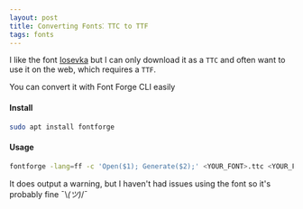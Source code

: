 ```yaml
---
layout: post
title: Converting Fonts⁚ TTC to TTF
tags: fonts
---
```


I like the font [Iosevka](https://typeof.net/Iosevka/) but I can only download it as a `TTC` and often want to use it on the web, which requires a `TTF`.

You can convert it with Font Forge CLI easily


#### Install

```bash
sudo apt install fontforge
```
#### Usage

```bash
fontforge -lang=ff -c 'Open($1); Generate($2);' <YOUR_FONT>.ttc <YOUR_FONT>.ttf
```

It does output a warning, but I haven't had issues using the font so it's probably fine ¯\\_(ツ)_/¯
